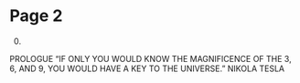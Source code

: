 # Page 2

0.
PROLOGUE
“IF ONLY YOU WOULD KNOW THE
MAGNIFICENCE OF THE 3, 6, AND 9, YOU
WOULD HAVE A KEY TO THE
UNIVERSE.”
NIKOLA TESLA